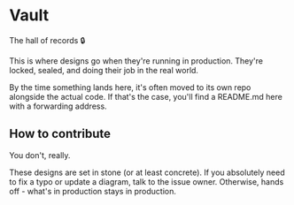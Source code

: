 # Vault

The hall of records 🔒

This is where designs go when they're running in production.
They're locked, sealed, and doing their job in the real world.

By the time something lands here, it's often moved to its own repo alongside the actual code.
If that's the case, you'll find a README.md here with a forwarding address.

## How to contribute

You don't, really.

These designs are set in stone (or at least concrete).
If you absolutely need to fix a typo or update a diagram, talk to the issue owner.
Otherwise, hands off - what's in production stays in production.

